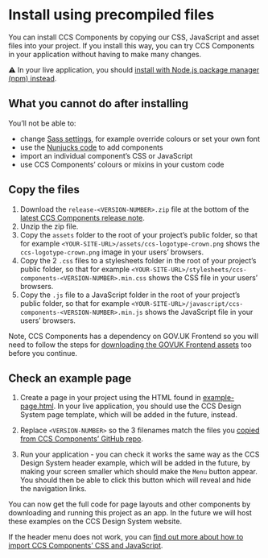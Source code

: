 # Install using precompiled files

You can install CCS Components by copying our CSS, JavaScript and asset files into your project. If you install this way, you can try CCS Components in your application without having to make many changes.

:warning: In your live application, you should [install with Node.js package manager (npm) instead](install-with-npm.md).

## What you cannot do after installing

You’ll not be able to:

<!-- Add Nunjucks -->
- change [Sass settings](https://frontend.design-system.service.gov.uk/sass-api-reference/), for example override colours or set your own font
- use the [Nunjucks code](../guides/use-nunjucks.md) to add components
- import an individual component’s CSS or JavaScript
- use CCS Components’ colours or mixins in your custom code

## Copy the files
1. Download the `release-<VERSION-NUMBER>.zip` file at the bottom of the [latest CCS Components release note](https://github.com/tim-s-ccs/tim-ccs-components/releases/latest).
2. Unzip the zip file.
3. Copy the `assets` folder to the root of your project’s public folder, so that for example `<YOUR-SITE-URL>/assets/ccs-logotype-crown.png` shows the `ccs-logotype-crown.png` image in your users’ browsers.
4. Copy the 2 `.css` files to a stylesheets folder in the root of your project’s public folder, so that for example `<YOUR-SITE-URL>/stylesheets/ccs-components-<VERSION-NUMBER>.min.css` shows the CSS file in your users’ browsers.
5. Copy the `.js` file to a JavaScript folder in the root of your project’s public folder, so that for example `<YOUR-SITE-URL>/javascript/ccs-components-<VERSION-NUMBER>.min.js` shows the JavaScript file in your users’ browsers.

Note, CCS Components has a dependency on GOV.UK Frontend so you will need to follow the steps for [downloading the GOVUK Frontend assets](https://frontend.design-system.service.gov.uk/install-using-precompiled-files/#copy-the-files) too before you continue.

## Check an example page
<!-- Add templates -->
1. Create a page in your project using the HTML found in [example-page.html](../examples/pages/example-page.html). 
   In your live application, you should use the CCS Design System page template, which will be added in the future, instead.

2. Replace `<VERSION-NUMBER>` so the 3 filenames match the files you [copied from CCS Components’ GitHub repo](#copy-the-files).

3. Run your application - you can check it works the same way as the CCS Design System header example, which will be added in the future, by making your screen smaller which should make the `Menu` button appear.
   You should then be able to click this button which will reveal and hide the navigation links.

You can now get the full code for page layouts and other components by downloading and running this project as an app.
In the future we will host these examples on the CCS Design System website.

If the header menu does not work, you can [find out more about how to import CCS Components’ CSS and JavaScript](../guides/import-assets.md).
